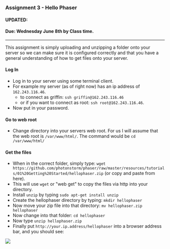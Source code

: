 ### Assignment 3 - Hello Phaser
#### UPDATED:
#### Due: Wednesday June 8th by Class time. 

-----

This assignment is simply uploading and unzipping a folder onto your server so we can make sure it is configured correctly and that you have a general understanding of how to get files onto your server.

#### Log In
- Log in to your server using some terminal client.
- For example my server (as of right now) has an ip address of `162.243.116.46`.
    - to connect as griffin: `ssh griffin@162.243.116.46` 
    - or if you want to connect as root: `ssh root@162.243.116.46`.
- Now put in your password.

#### Go to web root
- Change directory into your servers web root. For us I will assume that the web root is `/var/www/html/`. The command would be `cd /var/www/html/` 

#### Get the files
- When in the correct folder, simply type: `wget https://github.com/photonstorm/phaser/raw/master/resources/tutorials/01%20Getting%20Started/hellophaser.zip` (or copy and paste from here).
- This will use `wget` or "web get" to copy the files via http into your directory. 
- Install `unzip` by typing `sudo apt-get install unzip`
- Create the hellophaser directory by typing: `mkdir hellophaser`
- Now move your zip file into that directory: `mv hellophaser.zip hellophaser`
- Now change into that folder: `cd hellophaser`
- Now type `unzip hellophaser.zip`
- Finally put `http://your.ip.address/hellophaser` into a browser address bar, and you should see:

![](https://s3.amazonaws.com/f.cl.ly/items/350L1B2u3f3A0w2H2X0O/Screen%20Shot%202016-06-05%20at%209.58.41%20PM.png)
